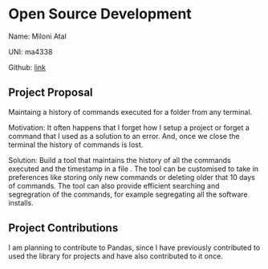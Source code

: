 # Open Source Development

Name: Miloni Atal

UNI: ma4338

Github: [link](https://github.com/MiloniAtal)


## Project Proposal
Maintaing a history of commands executed for a folder from any terminal. 

Motivation: It often happens that I forget how I setup a project or forget a command that I used as a solution to an error. And, once we close the terminal the history of commands is lost. 

Solution: Build a tool that maintains the history of all the commands executed and the timestamp in a file . The tool can be customised to take in preferences like storing only new commands or deleting older that 10 days of commands. The tool can also provide efficient searching and segregration of the commands, for example segregating all the software installs. 


## Project Contributions
I am planning to contribute to Pandas, since I have previously contributed to used the library for projects and have also contributed to it once.
